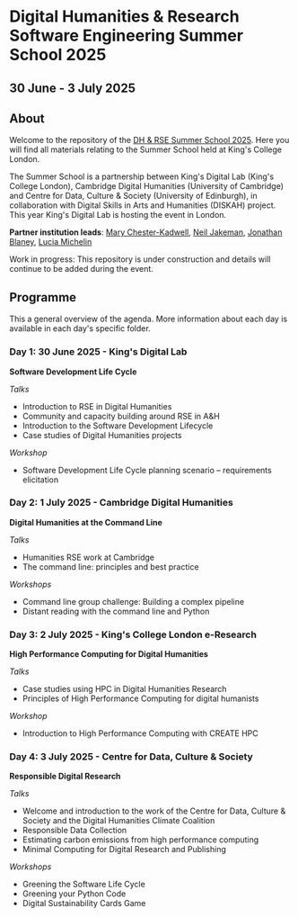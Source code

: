 # Digital Humanities & Research Software Engineering Summer School 2025
## 30 June - 3 July 2025

## About

Welcome to the repository of the [DH & RSE Summer School 2025](https://dhrse2025.er.kcl.ac.uk/). Here you will 
find all materials relating to the Summer School held at King's College London.

The Summer School is a partnership between King's Digital Lab (King's College London), Cambridge Digital Humanities (University of Cambridge) and Centre for Data, Culture & Society (University of Edinburgh), in collaboration with Digital Skills in Arts and Humanities (DISKAH) project. This year King's Digital Lab is hosting the event in London. 

**Partner institution leads**: [Mary Chester-Kadwell](https://www.cdh.cam.ac.uk/about/people/dr-mary-chester-kadwell/), 
[Neil Jakeman](https://kdl.kcl.ac.uk/who-we-are/neil-jakeman/),
[Jonathan Blaney](https://www.cdh.cam.ac.uk/about/people/jonathan-blaney/),
[Lucia Michelin](https://www.cdcs.ed.ac.uk/about)

Work in progress: This repository is under construction and details will continue to be added during the event.

## Programme

This a general overview of the agenda. More information about each day is available in each day's specific folder.

### Day 1: 30 June 2025 - King's Digital Lab
**Software Development Life Cycle**

*Talks*
- Introduction to RSE in Digital Humanities
- Community and capacity building around RSE in A&H
- Introduction to the Software Development Lifecycle
- Case studies of Digital Humanities projects
 
*Workshop*
- Software Development Life Cycle planning scenario – requirements elicitation

### Day 2: 1 July 2025 - Cambridge Digital Humanities
**Digital Humanities at the Command Line**

*Talks*
- Humanities RSE work at Cambridge
- The command line: principles and best practice
   
*Workshops*
- Command line group challenge: Building a complex pipeline
- Distant reading with the command line and Python

### Day 3: 2 July 2025 - King's College London e-Research
**High Performance Computing for Digital Humanities**

*Talks*
- Case studies using HPC in Digital Humanities Research
- Principles of High Performance Computing for digital humanists 

*Workshop*
- Introduction to High Performance Computing with CREATE HPC

### Day 4: 3 July 2025 - Centre for Data, Culture & Society
**Responsible Digital Research**

*Talks*
- Welcome and introduction to the work of the Centre for Data, Culture & Society and the Digital Humanities Climate Coalition
- Responsible Data Collection
- Estimating carbon emissions from high performance computing
- Minimal Computing for Digital Research and Publishing
 
*Workshops*
- Greening the Software Life Cycle
- Greening your Python Code
- Digital Sustainability Cards Game

